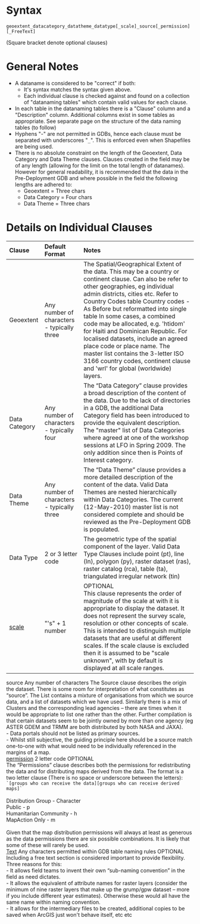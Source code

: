 # Syntax #

```
geoextent_datacategory_datatheme_datatype[_scale]_source[_permission][_FreeText]
```

(Square bracket denote optional clauses)

# General Notes #

  * A dataname is considered to be "correct" if both:
    * It's syntax matches the syntax given above.
    * Each individual clause is checked against and found on a collection of "datanaming tables" which contain valid values for each clause.
  * In each table in the datanaming tables there is a "Clause" column and a "Description" column. Additional columns exist in some tables as appropriate. See separate page on the structure of the data naming tables (to follow)
  * Hyphens "-" are not permitted in GDBs, hence each clause must be separated with underscores "`_`". This is enforced even when Shapefiles are being used.
  * There is no absolute constraint on the length of the Geoextent, Data Category and Data Theme clauses. Clauses created in the field may be of any length (allowing for the limit on the total length of datanames). However for general readability, it is recommended that the data in the Pre-Deployment GDB and where possible in the field the following lengths are adhered to:
    * Geoextent = Three chars
    * Data Category = Four chars
    * Data Theme = Three chars

# Details on Individual Clauses #

| Clause | Default Format | Notes |
|:-------|:---------------|:------|
| Geoextent | Any number of characters - typically three | The Spatial/Geographical Extent of the data. This may be a country or continent clause. Can also be refer to other geographies, eg individual admin districts, cities etc. Refer to Country Codes table Country codes - As Before but reformatted into single table In some cases, a combined code may be allocated, e.g. 'htidom' for Haiti and Dominican Republic. For localised datasets, include an agreed place code or place name. The master list contains the 3-letter ISO 3166 country codes, continent clause and 'wrl' for global (worldwide) layers. |
| Data Category | Any number of characters - typically four | The “Data Category” clause provides a broad description of the content of the data. Due to the lack of directories in a GDB, the additional Data Category field has been introduced to provide the equivalent description. The "master" list of Data Categories where agreed at one of the workshop sessions at LFO in Spring 2009. The only addition since then is Points of Interest category. |
| Data Theme | Any number of characters - typically three | The “Data Theme” clause provides a more detailed description of the content of the data. Valid Data Themes are nested hierarchically within Data Categories. The current (12-May-2010) master list is not considered complete and should be reviewed as the Pre-Deployment GDB is populated. |
| Data Type | 2 or 3 letter code | The geometric type of the spatial component of the layer. Valid Data Type Clauses include point (pt), line (ln), polygon (py), raster dataset (ras), raster catalog (rca), table (ta), triangulated irregular network (tin) |
| [scale](scale.md) | "'s" + 1 number | OPTIONAL<br> This clause represents the order of magnitude of the scale at with it is appropriate to display the dataset. It does not represent the survey scale, resolution or other concepts of scale. This is intended to distinguish multiple datasets that are useful at different scales. If the scale clause is excluded then it is assumed to be "scale unknown", with by default is displayed at all scale ranges. <br>
<tr><td> source </td><td> Any number of characters </td><td> The Source clause describes the origin the dataset. There is some room for interpretation of what constitutes as “source”. The List contains a mixture of organisations from which we source data, and a list of datasets which we have used. Similarly there is a mix of Clusters and the corresponding lead agencies – there are times when it would be appropriate to list one rather than the other. Further compilation is that certain datasets seem to be jointly owned by more than one agency (eg ASTER GDEM and TRMM are both distributed by both NASA and JAXA).<br>  - Data portals should not be listed as primary sources.<br>  - Whilst still subjective, the guiding principle here should be a source match one-to-one with what would need to be individually referenced in the margins of a map.<br></td></tr>
<tr><td> <a href='permission.md'>permission</a> </td><td> 2 letter code </td><td> OPTIONAL<br> The “Permissions” clause describes both the permissions for redistributing the data and for distributing maps derived from the data. The format is a two letter clause (There is no space or underscore between the letters):<br> <code>`[groups who can receive the data][groups who can receive derived maps]`</code> <br><br>Distribution Group - Character<br>Public - p<br>Humanitarian Community - h<br>MapAction Only - m<br><br>Given that the map distribution permissions will always at least as generous as the data permissions there are six possible combinations. It is likely that some of these will rarely be used.<br> </td></tr>
<tr><td> <a href='Free.md'>Text</a> </td><td> Any characters permitted within GDB table naming rules </td><td> OPTIONAL <br>Including a free text section is considered important to provide flexibility. Three reasons for this: <br> - It allows field teams to invent their own “sub-naming convention” in the field as need dictates.<br> - It allows the equivalent of attribute names for raster layers (consider the minimum of nine raster layers that make up the grump/gpw dataset – more if you include different year estimates). Otherwise these would all have the same name within naming convention.<br> - It allows for the intermediary files to be created, additional copies to be saved when ArcGIS just won't behave itself, etc etc </td></tr>
